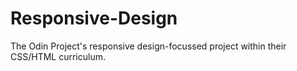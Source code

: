 # Responsive-Design
The Odin Project's responsive design-focussed project within their CSS/HTML curriculum.
